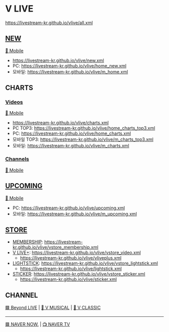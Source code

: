 # V LIVE
https://livestream-kr.github.io/vlive/all.xml

## [NEW](https://www.vlive.tv/home/new)
[📱 Mobile](https://m.vlive.tv/home)
- https://livestream-kr.github.io/vlive/new.xml
- PC: https://livestream-kr.github.io/vlive/home_new.xml
- 모바일: https://livestream-kr.github.io/vlive/m_home.xml

## CHARTS
### [Videos](https://www.vlive.tv/home/chart?sub=VIDEO&period=HOUR_24&country=ALL)
[📱 Mobile](https://m.vlive.tv/chart?sub=VIDEO&period=HOUR_24&country=ALL)
- https://livestream-kr.github.io/vlive/charts.xml
- PC TOP3: https://livestream-kr.github.io/vlive/home_charts_top3.xml
- PC: https://livestream-kr.github.io/vlive/home_charts.xml
- 모바일 TOP3: https://livestream-kr.github.io/vlive/m_charts_top3.xml
- 모바일: https://livestream-kr.github.io/vlive/m_charts.xml

### [Channels](https://www.vlive.tv/home/chart?sub=CHANNEL&period=HOUR_24&country=ALL)
[📱 Mobile](https://m.vlive.tv/chart?sub=CHANNEL&period=HOUR_24&country=ALL)

## [UPCOMING](https://www.vlive.tv/upcoming)
[📱 Mobile](https://m.vlive.tv/upcoming)
- PC: https://livestream-kr.github.io/vlive/upcoming.xml
- 모바일: https://livestream-kr.github.io/vlive/m_upcoming.xml

## [STORE](https://www.vlive.tv/vstore)
- [MEMBERSHIP](https://www.vlive.tv/vstore/membership): https://livestream-kr.github.io/vlive/vstore_membership.xml
- [V LIVE+](https://www.vlive.tv/vstore/video): https://livestream-kr.github.io/vlive/vstore_video.xml
  - https://livestream-kr.github.io/vlive/vliveplus.xml
- [LIGHTSTICK](https://www.vlive.tv/vstore/lightStick): https://livestream-kr.github.io/vlive/vstore_lightstick.xml
  - https://livestream-kr.github.io/vlive/lightstick.xml
- [STICKER](https://www.vlive.tv/vstore/sticker): https://livestream-kr.github.io/vlive/vstore_sticker.xml
  - https://livestream-kr.github.io/vlive/sticker.xml

## CHANNEL
[🟪 Beyond LIVE](https://github.com/LIVESTREAM-KR/vlive_beyond-live) | [💃 V MUSICAL](https://github.com/LIVESTREAM-KR/vlive_vmusicial) | [🎹 V CLASSIC](https://github.com/LIVESTREAM-KR/vlive_vclassic)  

---

[🟥 NAVER NOW.](https://github.com/LIVESTREAM-KR/navernow) | [📺 NAVER TV](https://github.com/LIVESTREAM-KR/navertv)

